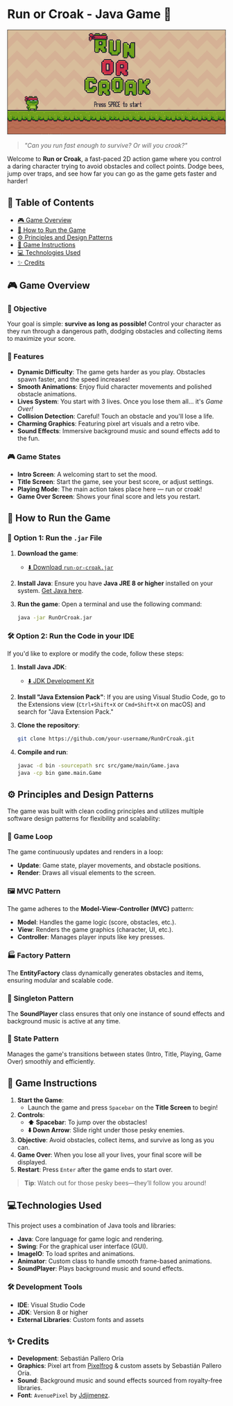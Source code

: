 #  **Run or Croak** - Java Game  🐸 

![Game Screenshot](/src/resources/sprites/sc-001.png)
> *"Can you run fast enough to survive? Or will you croak?"*

Welcome to **Run or Croak**, a fast-paced 2D action game where you control a daring character trying to avoid obstacles and collect points. Dodge bees, jump over traps, and see how far you can go as the game gets faster and harder!




## 🌟 **Table of Contents**
- [🎮 Game Overview](#-game-overview)
- [🚀 How to Run the Game](#-run-the-game)
- [⚙️ Principles and Design Patterns](#️-principles-and-design-patterns)
- [📜 Game Instructions](#-game-instructions)
- [💻 Technologies Used](#-technologies-used)
- [✨ Credits](#-credits)



## 🎮 Game Overview

### 🎯 Objective

Your goal is simple: **survive as long as possible!** Control your character as they run through a dangerous path, dodging obstacles and collecting items to maximize your score. 

### 🐸 Features

- **Dynamic Difficulty**: The game gets harder as you play. Obstacles spawn faster, and the speed increases!
- **Smooth Animations**: Enjoy fluid character movements and polished obstacle animations.
- **Lives System**: You start with 3 lives. Once you lose them all... it's *Game Over!*
- **Collision Detection**: Careful! Touch an obstacle and you'll lose a life.
- **Charming Graphics**: Featuring pixel art visuals and a retro vibe.
- **Sound Effects**: Immersive background music and sound effects add to the fun.

### 🎮 Game States

- **Intro Screen**: A welcoming start to set the mood.
- **Title Screen**: Start the game, see your best score, or adjust settings.
- **Playing Mode**: The main action takes place here — run or croak!
- **Game Over Screen**: Shows your final score and lets you restart.


## 🚀 How to Run the Game

### 🔗 **Option 1: Run the `.jar` File**
1. **Download the game**:
   - [⬇️ Download `run-or-croak.jar`](https://github.com/Sebaspallero/run-or-croak/raw/run-or-croak.jar)
2. **Install Java**: Ensure you have **Java JRE 8 or higher** installed on your system. [Get Java here](https://www.oracle.com/java/technologies/javase-downloads.html).
3. **Run the game**:
   Open a terminal and use the following command:

   ```bash
   java -jar RunOrCroak.jar
   ```
### 🛠️ Option 2: Run the Code in your IDE
If you'd like to explore or modify the code, follow these steps:

1. **Install Java JDK**: 
    - [⬇️ JDK Development Kit](https://www.oracle.com/java/technologies/downloads/?er=221886)

2. **Install "Java Extension Pack"**: If you are using Visual Studio Code, go to the Extensions view (`Ctrl+Shift+X` or `Cmd+Shift+X` on macOS) and search for "Java Extension Pack." 

2. **Clone the repository**:

   ```bash
   git clone https://github.com/your-username/RunOrCroak.git
   ```

3. **Compile and run**:
   ```bash
   javac -d bin -sourcepath src src/game/main/Game.java
   java -cp bin game.main.Game
   ```
## ⚙️ Principles and Design Patterns

The game was built with clean coding principles and utilizes multiple software design patterns for flexibility and scalability:

### 🔁 **Game Loop**
The game continuously updates and renders in a loop:
- **Update**: Game state, player movements, and obstacle positions.
- **Render**: Draws all visual elements to the screen.

### 🖼️ **MVC Pattern**
The game adheres to the **Model-View-Controller (MVC)** pattern:
- **Model**: Handles the game logic (score, obstacles, etc.).
- **View**: Renders the game graphics (character, UI, etc.).
- **Controller**: Manages player inputs like key presses.

### 🏭 **Factory Pattern**
The **EntityFactory** class dynamically generates obstacles and items, ensuring modular and scalable code.

### 🎵 **Singleton Pattern**
The **SoundPlayer** class ensures that only one instance of sound effects and background music is active at any time.

### 📜 **State Pattern**
Manages the game's transitions between states (Intro, Title, Playing, Game Over) smoothly and efficiently.

## 📜 **Game Instructions**

1. **Start the Game**: 
   - Launch the game and press `Spacebar` on the **Title Screen** to begin!
2. **Controls**:
   - **⬆️ Spacebar**: To jump over the obstacles!
   - **⬇️ Down Arrow**: Slide right under those pesky enemies.
3. **Objective**: Avoid obstacles, collect items, and survive as long as you can.
4. **Game Over**: When you lose all your lives, your final score will be displayed.
5. **Restart**: Press `Enter` after the game ends to start over.

>**Tip**: Watch out for those pesky bees—they’ll follow you around!



## 💻Technologies Used

This project uses a combination of Java tools and libraries:

- **Java**: Core language for game logic and rendering.
- **Swing**: For the graphical user interface (GUI).
- **ImageIO**: To load sprites and animations.
- **Animator**: Custom class to handle smooth frame-based animations.
- **SoundPlayer**: Plays background music and sound effects.

### 🛠️ Development Tools
- **IDE**: Visual Studio Code
- **JDK**: Version 8 or higher
- **External Libraries**: Custom fonts and assets

## ✨ **Credits**

- **Development**: Sebastián Pallero Oría
- **Graphics**: Pixel art from [Pixelfrog](https://pixelfrog-assets.itch.io/) & custom assets by Sebastián Pallero Oría.
- **Sound**: Background music and sound effects sourced from royalty-free libraries.
- **Font**: `AvenuePixel` by [Jdjimenez](https://jdjimenez.itch.io/).

